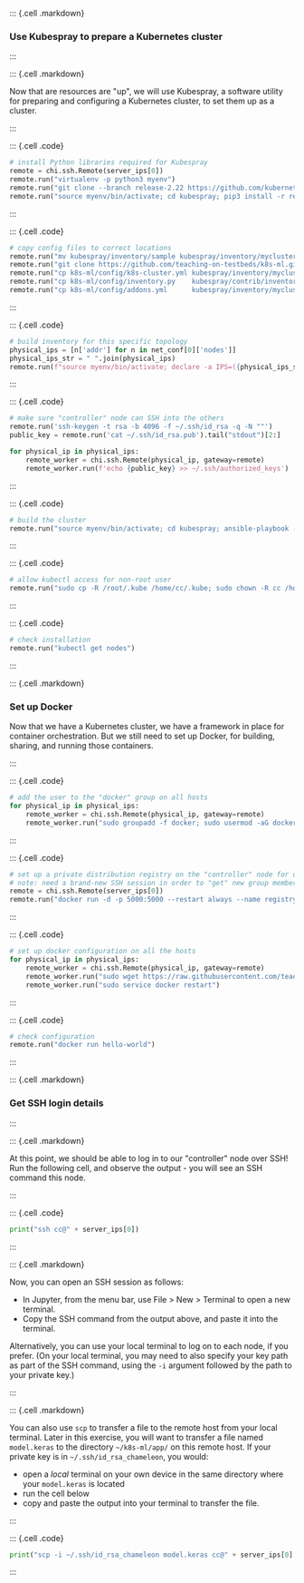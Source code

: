 
::: {.cell .markdown}

### Use Kubespray to prepare a Kubernetes cluster

:::


::: {.cell .markdown}

Now that are resources are "up", we will use Kubespray, a software utility for preparing and configuring a Kubernetes cluster, to set them up as a cluster.

:::


::: {.cell .code}
```python
# install Python libraries required for Kubespray
remote = chi.ssh.Remote(server_ips[0])
remote.run("virtualenv -p python3 myenv")
remote.run("git clone --branch release-2.22 https://github.com/kubernetes-sigs/kubespray.git")
remote.run("source myenv/bin/activate; cd kubespray; pip3 install -r requirements.txt")
```
:::

::: {.cell .code}
```python
# copy config files to correct locations
remote.run("mv kubespray/inventory/sample kubespray/inventory/mycluster")
remote.run("git clone https://github.com/teaching-on-testbeds/k8s-ml.git")
remote.run("cp k8s-ml/config/k8s-cluster.yml kubespray/inventory/mycluster/group_vars/k8s_cluster/k8s-cluster.yml")
remote.run("cp k8s-ml/config/inventory.py    kubespray/contrib/inventory_builder/inventory.py")
remote.run("cp k8s-ml/config/addons.yml      kubespray/inventory/mycluster/group_vars/k8s_cluster/addons.yml")
```
:::

::: {.cell .code}
```python
# build inventory for this specific topology
physical_ips = [n['addr'] for n in net_conf[0]['nodes']]
physical_ips_str = " ".join(physical_ips)
remote.run(f"source myenv/bin/activate; declare -a IPS=({physical_ips_str});"+"cd kubespray; CONFIG_FILE=inventory/mycluster/hosts.yaml python3 contrib/inventory_builder/inventory.py ${IPS[@]}")

```
:::


::: {.cell .code}
```python
# make sure "controller" node can SSH into the others
remote.run('ssh-keygen -t rsa -b 4096 -f ~/.ssh/id_rsa -q -N ""')
public_key = remote.run('cat ~/.ssh/id_rsa.pub').tail("stdout")[2:]

for physical_ip in physical_ips:
    remote_worker = chi.ssh.Remote(physical_ip, gateway=remote)
    remote_worker.run(f'echo {public_key} >> ~/.ssh/authorized_keys') 
```
:::


::: {.cell .code}
```python
# build the cluster
remote.run("source myenv/bin/activate; cd kubespray; ansible-playbook -i inventory/mycluster/hosts.yaml  --become --become-user=root cluster.yml")
```
:::

::: {.cell .code}
```python
# allow kubectl access for non-root user
remote.run("sudo cp -R /root/.kube /home/cc/.kube; sudo chown -R cc /home/cc/.kube; sudo chgrp -R cc /home/cc/.kube")
```
:::

::: {.cell .code}
```python
# check installation
remote.run("kubectl get nodes")
```
:::


::: {.cell .markdown}

### Set up Docker

Now that we have a Kubernetes cluster, we have a framework in place for container orchestration. But we still need to set up Docker, for building, sharing, and running those containers.

:::

::: {.cell .code}
```python
# add the user to the "docker" group on all hosts
for physical_ip in physical_ips:
    remote_worker = chi.ssh.Remote(physical_ip, gateway=remote)
    remote_worker.run("sudo groupadd -f docker; sudo usermod -aG docker $USER")
```
:::


::: {.cell .code}
```python
# set up a private distribution registry on the "controller" node for distributing containers
# note: need a brand-new SSH session in order to "get" new group membership
remote = chi.ssh.Remote(server_ips[0])
remote.run("docker run -d -p 5000:5000 --restart always --name registry registry:2")
```
:::

::: {.cell .code}
```python
# set up docker configuration on all the hosts
for physical_ip in physical_ips:
    remote_worker = chi.ssh.Remote(physical_ip, gateway=remote)
    remote_worker.run("sudo wget https://raw.githubusercontent.com/teaching-on-testbeds/k8s-ml/main/config/daemon.json -O /etc/docker/daemon.json")
    remote_worker.run("sudo service docker restart")

```
:::


::: {.cell .code}
```python
# check configuration
remote.run("docker run hello-world")
```
:::



::: {.cell .markdown}

### Get SSH login details

:::


::: {.cell .markdown}

At this point, we should be able to log in to our "controller" node over SSH! Run the following cell, and observe the output - you will see an SSH command this node.

:::


::: {.cell .code}
```python
print("ssh cc@" + server_ips[0])
```
:::



::: {.cell .markdown}

Now, you can open an SSH session as follows:

* In Jupyter, from the menu bar, use File > New > Terminal to open a new terminal.
* Copy the SSH command from the output above, and paste it into the terminal.

Alternatively, you can use your local terminal to log on to each node, if you prefer. (On your local terminal, you may need to also specify your key path as part of the SSH command, using the `-i` argument followed by the path to your private key.)

:::
     

::: {.cell .markdown}

You can also use `scp` to transfer a file to the remote host from your local terminal. Later in this exercise, you will want to transfer a file named `model.keras` to the directory `~/k8s-ml/app/` on this remote host. If your private key is in `~/.ssh/id_rsa_chameleon`, you would:

* open a *local* terminal on your own device in the same directory where your `model.keras` is located
* run the cell below
* copy and paste the output into your terminal to transfer the file.


:::
     
::: {.cell .code}
```python
print("scp -i ~/.ssh/id_rsa_chameleon model.keras cc@" + server_ips[0] + ":~/k8s-ml/app/")
```
:::
